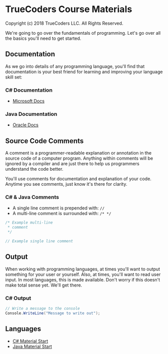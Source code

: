 # TrueCoders Course Materials

Copyright (c) 2018 TrueCoders LLC. All Rights Reserved.

We're going to go over the fundamentals of programming. Let's go over all the basics you'll need to get started.

## Documentation

As we go into details of any programming language, you'll find that documentation is your best friend for learning and improving your language skill set:

### C# Documentation

* [Microsoft Docs](https://docs.microsoft.com/en-us/dotnet/csharp/)

### Java Documentation

* [Oracle Docs](https://docs.oracle.com/javase/9/)

## Source Code Comments

A comment is a programmer-readable explanation or annotation in the source code of a computer program. Anything within comments will be ignored by a compiler and are just there to help us programmers understand the code better.

You'll use comments for documentation and explanation of your code. Anytime you see comments, just know it's there for clarity.

### C# & Java Comments

* A single line comment is prepended with: `//`
* A multi-line comment is surrounded with: `/* */`

```cs
/* Example multi-line
 * comment
 */

// Example single line comment
```

## Output

When working with programming languages, at times you'll want to output something for your user or yourself. Also, at times, you'll want to read user input. In most languages, this is made available. Don't worry if this doesn't make total sense yet. We'll get there.

### C# Output

```cs
// Write a message to the console
Console.WriteLine("Message to write out");
```

## Languages

* [C# Material Start](cs/variables.markdown)
* [Java Material Start](java/variables.markdown)
